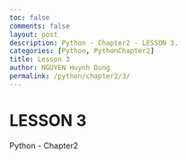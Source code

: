 ```yaml
---
toc: false
comments: false
layout: post
description: Python - Chapter2 - LESSON 3.
categories: [Python, PythonChapter2]
title: Lesson 3
author: NGUYEN Huynh Dung
permalink: /python/chapter2/3/
---
```


# LESSON 3
Python - Chapter2




